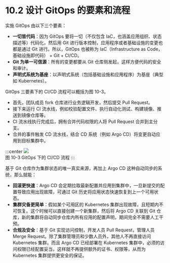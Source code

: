 # 10.2 设计 GitOps 的要素和流程

实施 GitOps 由以下三个要素：

- **一切皆代码**：因为 GitOps 要将一切（不仅包含 IaC，也涵盖应用组织、状态描述等）代码化，然后用 Git 进行版本控制，应用程序或者基础设施的变更也都是通过 Git 进行。所以，GitOps 也被称为 IaC（Infrastructure as Code，基础设施即代码） + Git + CI/CD。
- **Git 为单一可信源**：所有的变更都要从 Git 仓库侧发起，这样方便代码的安全和审计。 
- **声明式系统为基座**：以声明式系统（包括基础设施和应用程序）为基座（典型如 Kubernetes）。

GitOps 三要素下的 CI/CD 流程可以概括为图 10-3。

- 首先，团队成员 fork 仓库进行业务逻辑开发，然后提交 Pull Request。
- 接下来运行 CI 流水线，例如校验配置文件、执行自动化测试、构建镜像、推送到镜像仓库等。
- CI 流水线执行完成后，拥有合并代码权限的人将 Pull Request 合并到主分支。
- 合并的事件触发 CD 流水线，结合 CD 系统（例如 Argo CD）将变更自动应用到目标集群中。

:::center
  ![](../assets/gitops-workflow.webp)<br/>
  图 10-3 GitOps 下的 CI/CD 流程
:::

基于 Git 仓库作为集群状态的唯一真实来源，再加上 Argo CD 这种自动同步的系统，那么就能：

- **回滚更快速**：Argo CD 会定期拉取最新配置并应用到集群中，一旦新提交的配置导致应用出现故障，可通过 Git 历史将应用状态快速恢复到上一个可用状态。
- **集群灾备更简单**：假如某个可用区的 Kubernetes 集群出现故障，且短期内不可恢复。这个时候可以直接创建一个新集群，然后将 Argo CD 关联到 Git 仓库，新的集群将自动同步仓库内所有应用的配置声明，期间完全不需要人工干预。
- **合规及安全**：基于 Git 实现访问控制，开发人员 Pull Request，管理人员 Merge Request。除了集群管理员和少数人员外，其他人不再直接访问 Kubernetes 集群。而且 Argo CD 已经部署在 Kubernetes 集群中，必须的访问权限已经配置妥当，这样就不再提供额外的证书、权限等，从而为 Kubernetes 集群提供更安全的保证。